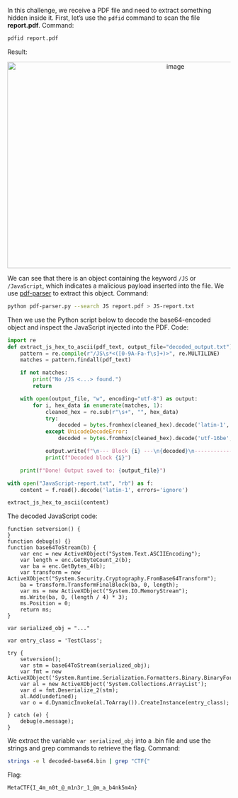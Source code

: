 In this challenge, we receive a PDF file and need to extract something hidden inside it. First, let’s use the `pdfid` command to scan the file **report.pdf**. Command:
```bash
pdfid report.pdf
```
Result:

<img width="743" height="466" style="text-align:center;" alt="image" src="https://github.com/user-attachments/assets/1f090c50-e58a-4a1a-96a2-a8190dbf6b06" />

We can see that there is an object containing the keyword `/JS` or `/JavaScript`, which indicates a malicious payload inserted into the file. We use [pdf-parser](https://blog.didierstevens.com/programs/pdf-tools/) to extract this object. Command:
```bash
python pdf-parser.py --search JS report.pdf > JS-report.txt
```

Then we use the Python script below to decode the base64-encoded object and inspect the JavaScript injected into the PDF.
Code:
```python
import re
def extract_js_hex_to_ascii(pdf_text, output_file="decoded_output.txt"):
    pattern = re.compile(r"/JS\s*<([0-9A-Fa-f\s]+)>", re.MULTILINE)
    matches = pattern.findall(pdf_text)

    if not matches:
        print("No /JS <...> found.")
        return

    with open(output_file, "w", encoding="utf-8") as output:
        for i, hex_data in enumerate(matches, 1):
            cleaned_hex = re.sub(r"\s+", "", hex_data)
            try:
                decoded = bytes.fromhex(cleaned_hex).decode('latin-1', errors='replace')
            except UnicodeDecodeError:
                decoded = bytes.fromhex(cleaned_hex).decode('utf-16be', errors='replace')

            output.write(f"\n--- Block {i} ---\n{decoded}\n---------------\n")
            print(f"Decoded block {i}")

    print(f"Done! Output saved to: {output_file}")

with open("JavaScript-report.txt", "rb") as f:
    content = f.read().decode('latin-1', errors='ignore')

extract_js_hex_to_ascii(content)
```

The decoded JavaScript code:
```JS
function setversion() {
}
function debug(s) {}
function base64ToStream(b) {
	var enc = new ActiveXObject("System.Text.ASCIIEncoding");
	var length = enc.GetByteCount_2(b);
	var ba = enc.GetBytes_4(b);
	var transform = new ActiveXObject("System.Security.Cryptography.FromBase64Transform");
	ba = transform.TransformFinalBlock(ba, 0, length);
	var ms = new ActiveXObject("System.IO.MemoryStream");
	ms.Write(ba, 0, (length / 4) * 3);
	ms.Position = 0;
	return ms;
}

var serialized_obj = "..."

var entry_class = 'TestClass';

try {
	setversion();
	var stm = base64ToStream(serialized_obj);
	var fmt = new ActiveXObject('System.Runtime.Serialization.Formatters.Binary.BinaryFormatter');
	var al = new ActiveXObject('System.Collections.ArrayList');
	var d = fmt.Deserialize_2(stm);
	al.Add(undefined);
	var o = d.DynamicInvoke(al.ToArray()).CreateInstance(entry_class);
	
} catch (e) {
    debug(e.message);
}
```

We extract the variable `var serialized_obj` into a .bin file and use the strings and grep commands to retrieve the flag. Command:
```bash
strings -e l decoded-base64.bin | grep "CTF{"
```
Flag:
```
MetaCTF{I_4m_n0t_@_m1n3r_1_@m_a_b4nk5m4n}
```
